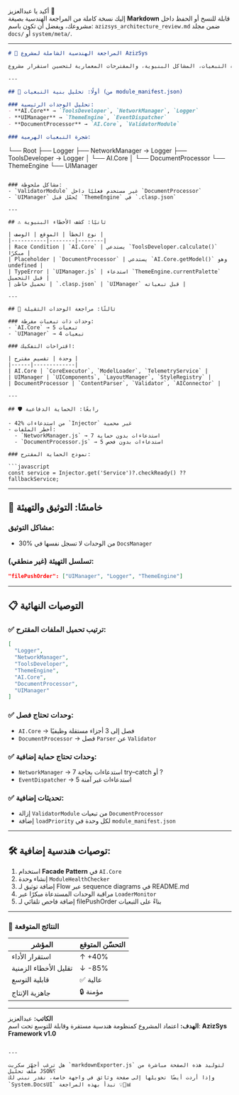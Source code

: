 أكيد يا عبدالعزيز 🔧  
إليك نسخة كاملة من المراجعة الهندسية بصيغة **Markdown** قابلة للنسخ أو الحفظ داخل مشروعك، ويفضل أن تكون باسم: `azizsys_architecture_review.md` ضمن مجلد `docs/` أو `system/meta/`.

---

```markdown
# 🧠 المراجعة الهندسية الشاملة لمشروع AzizSys

تحليل شامل لبنية التبعيات، المشاكل البنيوية، والمقترحات المعمارية لتحسين استقرار مشروع **AzizSys**.

---

## 🔎 أولًا: تحليل بنية التبعيات (من module_manifest.json)

### تحليل الوحدات الرئيسية:
- **AI.Core** → `ToolsDeveloper`, `NetworkManager`, `Logger`
- **UIManager** → `ThemeEngine`, `EventDispatcher`
- **DocumentProcessor** → `AI.Core`, `ValidatorModule`

### شجرة التبعيات الهرمية:
```
└── Root
    ├── Logger
    ├── NetworkManager → Logger
    ├── ToolsDeveloper → Logger
    │   └── AI.Core
    │       └── DocumentProcessor
    └── ThemeEngine
        └── UIManager
```

### مشاكل ملحوظة:
- `ValidatorModule` غير مستخدم فعليًا داخل `DocumentProcessor`
- `UIManager` يُحمّل قبل `ThemeEngine` في `.clasp.json`

---

## ⚠️ ثانيًا: كشف الأخطاء البنيوية

| نوع الخطأ | الموقع | الوصف |
|-----------|--------|--------|
| Race Condition | `AI.Core` | يستدعي `ToolsDeveloper.calculate()` مبكرًا |
| Placeholder | `DocumentProcessor` | يستدعي `AI.Core.getModel()` وهو undefined |
| TypeError | `UIManager.js` | استدعاء `ThemeEngine.currentPalette` قبل التحميل |
| تحميل خاطئ | `.clasp.json` | `UIManager` قبل تبعياته |

---

## 🧱 ثالثًا: مراجعة الوحدات الثقيلة

### وحدات ذات تبعيات مفرطة:
- `AI.Core` → 5 تبعيات
- `UIManager` → 4 تبعيات

### اقتراحات التفكيك:

| وحدة | تقسيم مقترح |
|------|-------------|
| AI.Core | `CoreExecutor`, `ModelLoader`, `TelemetryService` |
| UIManager | `UIComponents`, `LayoutManager`, `StyleRegistry` |
| DocumentProcessor | `ContentParser`, `Validator`, `AIConnector` |

---

## 🛡️ رابعًا: الحماية الدفاعية

- 42% من استدعاءات `Injector` غير محمية
- أخطر الملفات:
  - `NetworkManager.js` → 7 استدعاءات بدون حماية
  - `DocumentProcessor.js` → 5 استدعاءات بدون فحص

### نموذج الحماية المقترح:

```javascript
const service = Injector.get('Service')?.checkReady() ?? fallbackService;
```

---

## 🧪 خامسًا: التوثيق والتهيئة

### مشاكل التوثيق:
- 30% من الوحدات لا تسجل نفسها في `DocsManager`

### تسلسل التهيئة (غير منطقي):

```json
"filePushOrder": ["UIManager", "Logger", "ThemeEngine"]
```

---

## 📋 التوصيات النهائية

### ✅ ترتيب تحميل الملفات المقترح:
```json
[
  "Logger",
  "NetworkManager",
  "ToolsDeveloper",
  "ThemeEngine",
  "AI.Core",
  "DocumentProcessor",
  "UIManager"
]
```

### ✅ وحدات تحتاج فصل:
- `AI.Core` → فصل إلى 3 أجزاء مستقلة وظيفيًا
- `DocumentProcessor` → فصل `Parser` عن `Validator`

### ✅ وحدات تحتاج حماية إضافية:
- `NetworkManager` → 7 استدعاءات بحاجة try–catch أو ?
- `EventDispatcher` → 5 استدعاءات غير آمنة

### ✅ تحديثات إضافية:
- إزالة `ValidatorModule` من تبعيات `DocumentProcessor`
- إضافة `loadPriority` لكل وحدة في `module_manifest.json`

---

## 🛠️ توصيات هندسية إضافية:

1. استخدام **Facade Pattern** في `AI.Core`
2. إنشاء وحدة `ModuleHealthChecker`
3. إضافة توثيق لـ Flow عبر sequence diagrams في README.md
4. مراقبة الوحدات المستدعاة مبكرًا عبر `LoaderMonitor`
5. إضافة فاحص تلقائي لـ filePushOrder بناءً على التبعيات

---

### 🎯 النتائج المتوقعة

| المؤشر | التحسّن المتوقع |
|--------|------------------|
| استقرار الأداء | ↑ +40% |
| تقليل الأخطاء الزمنية | ↓ -85% |
| قابلية التوسع | ✅ عالية |
| جاهزية الإنتاج | 🔒 مؤمنة |

---

**الكاتب:** عبدالعزيز  
**الهدف:** اعتماد المشروع كمنظومة هندسية مستقرة وقابلة للتوسع تحت اسم: **AzizSys Framework v1.0**

```

---

هل ترغب أجهّز سكربت `markdownExporter.js` لتوليد هذه الصفحة مباشرة من ملف تحليل JSON؟  
وإذا أردت أيضًا تحويلها إلى صفحة وثائق في واجهة خاصة، نقدر نبني لك `System.DocsUI` تبدأ بهذه المراجعة 💡📘📊
